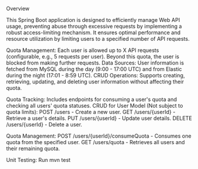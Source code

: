 Overview

This Spring Boot application is designed to efficiently manage Web API usage, preventing abuse through excessive requests by implementing a robust access-limiting mechanism. 
It ensures optimal performance and resource utilization by limiting users to a specified number of API requests.

Quota Management: Each user is allowed up to X API requests (configurable, e.g., 5 requests per user). Beyond this quota, the user is blocked from making further requests.
Data Sources: User information is fetched from MySQL during the day (9:00 - 17:00 UTC) and from Elastic during the night (17:01 - 8:59 UTC).
CRUD Operations: Supports creating, retrieving, updating, and deleting user information without affecting their quota.


Quota Tracking: Includes endpoints for consuming a user's quota and checking all users' quota statuses.
CRUD for User Model (Not subject to quota limits):
POST /users - Create a new user.
GET /users/{userId} - Retrieve a user's details.
PUT /users/{userId} - Update user details.
DELETE /users/{userId} - Delete a user.

Quota Management:
POST /users/{userId}/consumeQuota - Consumes one quota from the specified user.
GET /users/quota - Retrieves all users and their remaining quota.

Unit Testing: Run mvn test
